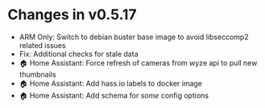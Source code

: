 # Changes in v0.5.17

- ARM Only: Switch to debian buster base image to avoid libseccomp2 related issues
- Fix: Additional checks for stale data
- 🏠 Home Assistant: Force refresh of cameras from wyze api to pull new thumbnails
- 🏠 Home Assistant: Add hass.io labels to docker image
- 🏠 Home Assistant: Add schema for *some* config options
